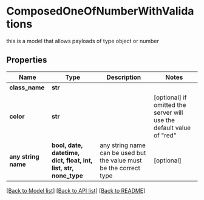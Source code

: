 # ComposedOneOfNumberWithValidations

this is a model that allows payloads of type object or number
## Properties
Name | Type | Description | Notes
------------ | ------------- | ------------- | -------------
**class_name** | **str** |  | 
**color** | **str** |  | [optional]  if omitted the server will use the default value of "red"
**any string name** | **bool, date, datetime, dict, float, int, list, str, none_type** | any string name can be used but the value must be the correct type | [optional]

[[Back to Model list]](../README.md#documentation-for-models) [[Back to API list]](../README.md#documentation-for-api-endpoints) [[Back to README]](../README.md)


